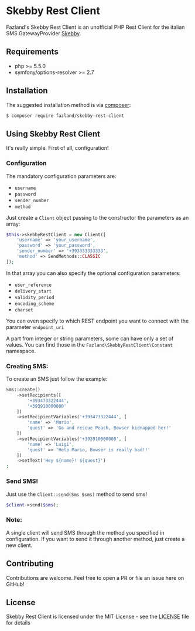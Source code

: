 Skebby Rest Client
==================
Fazland's Skebby Rest Client is an unofficial PHP Rest Client for the italian SMS GatewayProvider [Skebby](http://www.skebby.it). 

Requirements
------------
- php >= 5.5.0
- symfony/options-resolver >= 2.7

Installation
------------
The suggested installation method is via [composer](https://getcomposer.org/):

```sh
$ composer require fazland/skebby-rest-client
```

Using Skebby Rest Client
------------------------
It's really simple. First of all, configuration!

### Configuration
The mandatory configuration parameters are:
- `username`
- `password`
- `sender_number`
- `method`

Just create a `Client` object passing to the constructor the parameters as an array:
```php
$this->skebbyRestClient = new Client([
    'username' => 'your_username',
    'password' => 'your_password',
    'sender_number' => '+393333333333',
    'method' => SendMethods::CLASSIC
]);
```

In that array you can also specify the optional configuration parameters:
- `user_reference`
- `delivery_start`
- `validity_period`
- `encoding_scheme`
- `charset`

You can even specify to which REST endpoint you want to connect with the parameter `endpoint_uri`

A part from integer or string parameters, some can have only a set of values. You can find those in the `Fazland\SkebbyRestClient\Constant` namespace.

### Creating SMS:
To create an SMS just follow the example:
```php
Sms::create()
    ->setRecipients([
        '+393473322444',
        '+393910000000'
    ])
    ->setRecipientVariables('+393473322444', [
        'name' => 'Mario',
        'quest' => 'Go and rescue Peach, Bowser kidnapped her!'
    ])
    ->setRecipientVariables('+393910000000', [
        'name' => 'Luigi',
        'quest' => 'Help Mario, Bowser is really bad!!'
    ])
    ->setText('Hey ${name}! ${quest}')
;
```


### Send SMS!
Just use the `Client::send(Sms $sms)` method to send sms!
```php
$client->send($sms);
```

### Note:
A single client will send SMS through the method you specified in configuration. If you want to send it through another method, just create a new client.

Contributing
------------
Contributions are welcome. Feel free to open a PR or file an issue here on GitHub!

License
-------
Skebby Rest Client is licensed under the MIT License - see the [LICENSE](https://github.com/fazland/Notifire/blob/master/LICENSE) file for details
